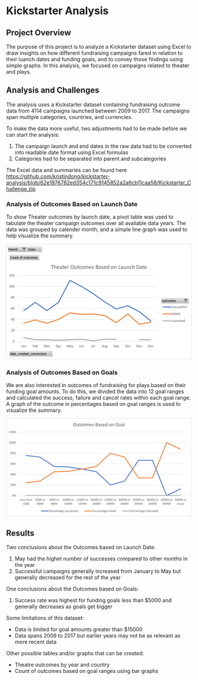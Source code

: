 # Kickstarter Analysis

## Project Overview

The purpose of this project is to analyze a Kickstarter dataset using Excel to draw insights on how different fundraising campaigns fared in relation to their luanch dates and funding goals, and to convey those findings using simple graphs. In this analysis, we focused on campaigns related to theater and plays.

## Analysis and Challenges
The analysis uses a Kickstarter dataset containing fundraising outcome data from 4114 campaigns launched between 2009 to 2017. The campaigns span multiple  categories, countries, and currencies.

To make the data more useful, two adjustments had to be made before we can start the analysis:
1. The campaign launch and end dates in the raw data had to be converted into readable date format using Excel formulas
2. Categories had to be separated into parent and subcategories

The Excel data and summaries can be found here https://github.com/kristindong/kickstarter-analysis/blob/62e1976782ed354c171c9145852a2a6cb11caa58/Kickstarter_Challenge.zip

### Analysis of Outcomes Based on Launch Date
To show Theater outcomes by launch date, a pivot table was used to tabulate the theater campaign outcomes over all available data years. The data was grouped by calender month, and a simple line graph was used to help visualize the summary.

![Theater_Outcomes_vs_Launch](Theater_Outcomes_vs_Launch.png)

### Analysis of Outcomes Based on Goals
We are also interested in outcomes of fundraising for plays based on their funding goal amounts. To do this, we divided the data into 12 goal ranges and calculated the success, failure and cancel rates within each goal range. A graph of the outcome in percentages based on goal ranges is used to visualize the summary.

![Outcomes_vs_Goals](Outcomes_vs_Goals.png)

## Results
Two conclusions about the Outcomes based on Launch Date:
1. May had the highet number of successes compared to other months in the year
2. Successful campaigns generally increased from January to May but generally decreased for the rest of the year

One conclusions about the Outcomes based on Goals:
1. Success rate was highest for funding goals less than $5000 and generally decreases as goals get bigger

Some limitations of this dataset:
- Data is limited for goal amounts greater than $15000 
- Data spans 2009 to 2017 but earlier years may not be as relevant as more recent data

Other possible tables and/or graphs that can be created:
- Theatre outcomes by year and country
- Count of outcomes based on goal ranges using bar graphs
